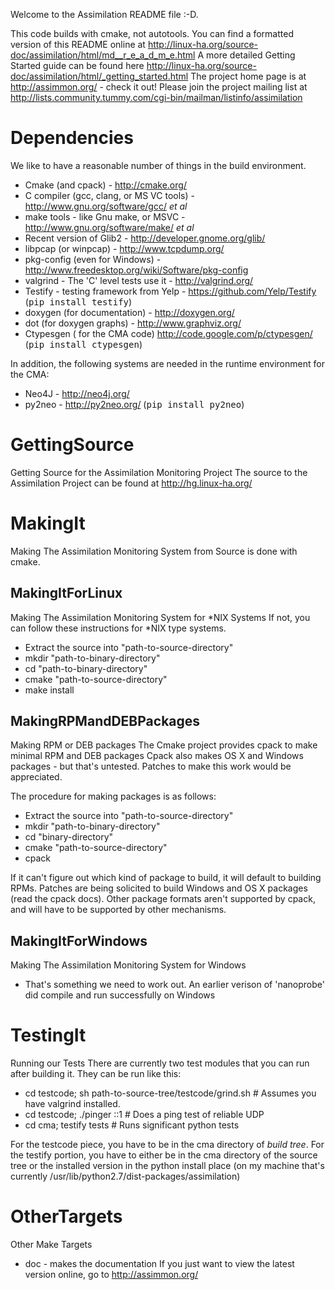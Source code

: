 Welcome to the Assimilation README file :-D.

This code builds with cmake, not autotools.
You can find a formatted version of this README online at
http://linux-ha.org/source-doc/assimilation/html/md__r_e_a_d_m_e.html
A more detailed Getting Started guide can be found here
http://linux-ha.org/source-doc/assimilation/html/_getting_started.html
The project home page is at http://assimmon.org/ - check it out!
Please join the project mailing list at http://lists.community.tummy.com/cgi-bin/mailman/listinfo/assimilation


# Dependencies

We like to have a reasonable number of things in the build environment.
- Cmake (and cpack) - http://cmake.org/
- C compiler (gcc, clang, or MS VC tools) - http://www.gnu.org/software/gcc/ <i>et al</i>
- make tools - like Gnu make, or MSVC - http://www.gnu.org/software/make/ <i>et al</i>
- Recent version of Glib2 - http://developer.gnome.org/glib/
- libpcap (or winpcap) - http://www.tcpdump.org/
- pkg-config (even for Windows) - http://www.freedesktop.org/wiki/Software/pkg-config
- valgrind - The 'C' level tests use it - http://valgrind.org/
- Testify - testing framework from Yelp - https://github.com/Yelp/Testify (<tt>pip install testify</tt>)
- doxygen (for documentation) - http://doxygen.org/
- dot (for doxygen graphs) - http://www.graphviz.org/
- Ctypesgen ( for the CMA code) http://code.google.com/p/ctypesgen/ (<tt>pip install ctypesgen</tt>)

In addition, the following systems are needed in the runtime environment for the CMA:
- Neo4J - http://neo4j.org/
- py2neo - http://py2neo.org/	(<tt>pip install py2neo</tt>)

# GettingSource 

Getting Source for the Assimilation Monitoring Project
The source to the Assimilation Project can be found at http://hg.linux-ha.org/

# MakingIt 

Making The Assimilation Monitoring System from Source is done with cmake.


## MakingItForLinux 

Making The Assimilation Monitoring System for *NIX Systems
If not, you can follow these instructions for *NIX type systems.
- Extract the source into "path-to-source-directory"
- mkdir "path-to-binary-directory"
- cd "path-to-binary-directory"
- cmake "path-to-source-directory"
- make install

## MakingRPMandDEBPackages 

Making RPM or DEB packages
The Cmake project provides cpack to make minimal RPM and DEB packages
Cpack also makes OS X and Windows packages - but that's untested.
Patches to make this work would be appreciated.

The procedure for making packages is as follows:

- Extract the source into "path-to-source-directory"
- mkdir "path-to-binary-directory"
- cd "binary-directory"
- cmake "path-to-source-directory"
- cpack

If it can't figure out which kind of package to build, it will default to building RPMs.
Patches are being solicited to build Windows and OS X packages (read the cpack docs).
Other package formats aren't supported by cpack, and will have to be supported by other mechanisms.

## MakingItForWindows 

Making The Assimilation Monitoring System for Windows
- That's something we need to work out.  An earlier verison of 'nanoprobe' did compile and run successfully on Windows

# TestingIt

Running our Tests
There are currently two test modules that you can run after building it.  They can be run
like this:
- cd testcode; sh path-to-source-tree/testcode/grind.sh	# Assumes you have valgrind installed.
- cd testcode; ./pinger ::1				# Does a ping test of reliable UDP
- cd cma; testify tests					# Runs significant python tests

For the testcode piece, you have to be in the cma directory of <i>build tree</i>.
For the testify portion, you have to either be in the cma directory of the source tree
or the installed version in the python install place
(on my machine that's currently /usr/lib/python2.7/dist-packages/assimilation)


# OtherTargets 

Other Make Targets
- doc - makes the documentation If you just want to view the latest version online,
go to http://assimmon.org/
